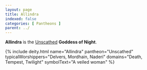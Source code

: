 ```yaml
---
layout: page
title: Allindra
indexed: false
categories: [ Pantheons ]
parent: ../
---
```

**Allindra** is the [Unscathed](../the_unscathed.html) **Goddess of Night**. 

{% include deity.html name="Allindra"
pantheon="Unscathed"
typicalWorshippers="Delvers, Mordhain, Naderi"
domains="Death, Tempest, Twilight"
symbolText="A veiled woman"
%}
